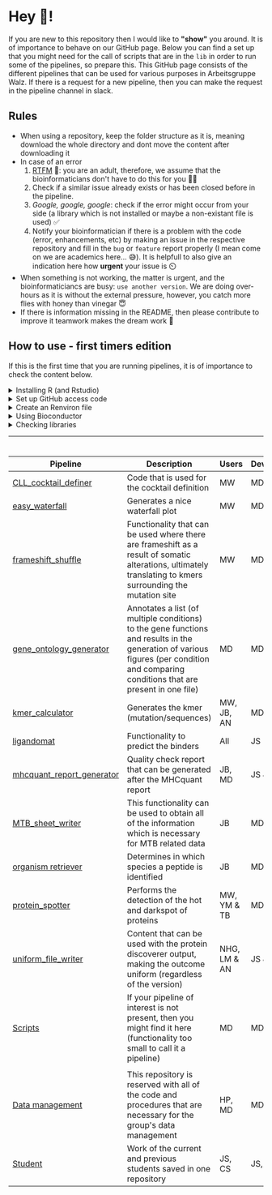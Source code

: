 
# Hey 👋!

If you are new to this repository then I would like to **"show"** you around. It is of importance to behave on our GitHub page. Below you can find a set up that you might need for the call of scripts that are in the `lib` in order to run some of the pipelines, so prepare this. This GitHub page consists of the different pipelines that can be used for various purposes in Arbeitsgruppe Walz. If there is a request for a new pipeline, then you can make the request in the pipeline channel in slack.

## Rules
* When using a repository, keep the folder structure as it is, meaning download the whole directory and dont move the content after downloading it
* In case of an error
  1. [RTFM](https://nl.wikipedia.org/wiki/Read_the_fucking_manual) 🤦: you are an adult, therefore, we assume that the bioinformaticians don't have to do this for you 🤷‍♀️
  2. Check if a similar issue already exists or has been closed before in the pipeline.
  3. *Google, google, google*: check if the error might occur from your side (a library which is not installed or maybe a non-existant file is used) ✅
  4. Notify your bioinformatician if there is a problem with the code (error, enhancements, etc) by making an issue in the respective repository and fill in the `bug` or `feature` report properly (I mean come on we are academics here... 😅). It is helpfull to also give an indication here how **urgent** your issue is ⏲️
* When something is not working, the matter is urgent, and the bioinformaticiancs are busy: `use another version`. We are doing over-hours as it is without the external pressure, however, you catch more flies with honey than vinegar 😇
* If there is information missing in the README, then please contribute to improve it teamwork makes the dream work 💪


## How to use - first timers edition
If this is the first time that you are running pipelines, it is of importance to check the content below. 

<details>
<summary>Installing R (and Rstudio)</summary>

\
The first thing (if you are here for the first time) is to install [R](https://cran.r-project.org/bin/windows/base/) and if you want to make you life easy [Rstudio](https://www.rstudio.com/). Please be kind to you friendly neighborhood bioinformatician (🕷️) and install everything in English 😅.
 
</details>

<details markdown="1">

<summary>Set up GitHub access code</summary>

## General purpose
Since copy-pasting is a **sin**, script stored in the library can be accessed in other scripts easily. 
Before this is possible, you need to make sure that your personalized access token and github email address are stored on your computer in an external file. 
How this is done, can be read below.

1. Generate a new token on [GitHub](https://github.com/settings/tokens/new)
2. Add a note, describing where you are using this token for (example; `GITHUB_PAT`)
3. Fill in the expiration date (example; `90 days` or `No expiration`)
4. Select the following scopes:

    - [x] **repo**
      - [x] repo:status
      - [x] repo_deployment
      - [x] public_repo
      - [x] repo:invite
      - [x] security_events
    - [ ] **workflow**
    - [ ] **write:packages**
      - [ ] read:packages
    - [ ] **delete:packages**
    - [ ] **admin:org**
      - [ ] write:org
      - [ ] read:org
    - [ ] **admin:public_key**
      - [ ] write:public_key
      - [ ] read:public_key
    - [X] **admin:repo_hook**
      - [X] write:repo_hook
      - [X] read:repo_hook
    - [ ] **admin:org_hook**
    - [ ] **gist**
    - [ ] **notifications**
    - [ ] **user**
      - [ ] read:user
      - [ ] user:email
      - [ ] user:follow
    - [X] **delete_repo**
    - [ ] **write:discussion**
      - [ ] read:discussion
    - [ ] **admin:enterprise**
      - [ ] manage_billing:enterprise
      - [ ] read:enterprise
    - [ ] **admin:gpg_key**
      - [ ] write:gpg_key
      - [ ] read:gpg_key

5. Click on `Generate token`
6. Copy-paste the code which is highlighted in the green bar (this is your personalized access code) 

### Problems

If you want to have an overview about with codes are made, or if you want to remove or generate one, then you can go to the [Personalized access tokens] (https://github.com/settings/tokens) overview
Additionally, a detailed overview is provided in the GitHub [documents](https://docs.github.com/en/authentication/keeping-your-account-and-data-secure/creating-a-personal-access-token).

</details>

<details markdown="1">

<summary>Create an Renviron file</summary>

### Mac and Linux
1. Open the terminal (Control + Option + Shift + T / Ctrl+Alt+T) and type `touch $HOME/.Renviron`
2. To open the file you just created in the terminal using `open $HOME/.Renviron`

3. Then write the following information:
```
GITHUB_MAIL=[github email] 
GITHUB_PAT=[personalized access code]
```

4. This will save and store the content in an `.Renviron` file which is located in the Home folder.
5. If you opened RStudio, then reopen this.
6. As a test, run `Sys.getenv('GITHUB_MAIL')` to access the variable in R.

### Windows

1. Press Windows+R to open the Run dialog box, and then type `powershell` in the text box and open this. 
2. Copy this code into powershell

```
Add-Content c:\Users\$env:USERNAME\Documents\.Renviron "GITHUB_MAIL=[github email]"
Add-Content c:\Users\$env:USERNAME\Documents\.Renviron "GITHUB_PAT=[personalized access code]"
```
3. This will save and store the content in an `.Renviron` file in the Documents folder. 
4. If you opened RStudio, then reopen this. 
5. As a test, run `Sys.getenv('GITHUB_MAIL')` to access the variable in R.

### Problems
If you dont see anything when you run `Sys.getenv('GITHUB_MAIL')`, then the first rule when something goes wrong is [RTFM](https://en.wikipedia.org/wiki/RTFM), however you can also try to bribe your favorite bioinformatician (maybe this works).

</details>

<details>
<summary>Using Bioconductor</summary>

 \
The next important thing is to install bioconductor, since you might need this to install some of the functionalities. You can do this bu runing the following piece of code:

```
install.packages("BiocManager")
```
Make sure that no errors occur, then you are ready to proceed
 
</details>
 
<details>
<summary>Checking libraries</summary>

\
The most important thing is to check if all of the different libraries are there. When you stumble accross the following piece of code pay close attention!

```
################################################################################
###                             Load libraries                               ###
################################################################################
## Load the libraries
necessaryLibs <- c("example")

## Load the necessary libraries()
invisible(lapply(necessaryLibs, library, character.only = T))
```

All of the libraries in the list of `necessaryLibs` needs to be installed since we need these packages for some of the functionalities to run. It could happen that you did not install a package yet, then you will get the following error:
```
library(example)
Error in library(example) : there is no package called ‘example’
```
To resolve this problem we have to install the packages, which we do using the following command
```install.packages("example")```
If that does not work, then we can use 
```BiocManager::install("example")```
Make sure that you put the qoutation marks around the package of interest.

If everything is installed, and `invisible(lapply(necessaryLibs, library, character.only = T))` runs without errors, then we can finally run the rest of the code
> Note, it could be that you see red text, and **error** is only an error when it is mentioned explicity!

</details>
 
---

<!--
# How to use
Since this pipeline depends on different r packages that are developed by external parties, it is of importance to consider that you follow the steps in this paragraph. Enabling the corresponding libraries is completely dependent on [conda](https://docs.conda.io/en/latest/). Make sure that you install  conda on your device: [Windows](https://docs.conda.io/projects/conda/en/latest/user-guide/install/windows.html) or [Mac](https://docs.conda.io/projects/conda/en/latest/user-guide/install/macos.html). If you already ran this pipeline before you can skip to [run the pipeline](#run-the-pipeline), otherwise check out how to setup Conda below.

## Conda setup
If this is the first time that you are running this pipeline, it is of importance to generate the correct environment.

**1. Open a terminal**: check out the [getting started](https://docs.conda.io/projects/conda/en/latest/user-guide/getting-started.html#starting-conda) paragraph which shows you to open the prompt terminal.
 
**2. Add channels**: to make sure that we can install all of the packages that we need.
 Copy-paste the following lines in the terminal that you opened in the previous step.
 
```
conda config --add channels conda-forge
conda config --add channels bioconda
conda config --add channels r
```
 
To check if this step was successful you can use `conda config --show channels` to retrieve a list with all of the channels that you have installed. This should look something like this:

```
- r
- bioconda
- conda-forge
- defaults
```
 
**3. Create environment**: you have to run the following command in the prompt terminal to make sure that we have all of the right libraries that are necessary to run our pipeline.

```
conda create -n uniform_file_writer r-doparallel r-dplyr r-foreach r-future r-openxlsx r-plyr r-readxl r-tuple r-rstudioapi
```

After you ran this line, you will be asked whether you want to proceed, type `y` (of course 🤷‍♀️). Now, all of the necessary libraries are going to be installed in the environment `uniform_file_writer`. At the end, you will get a message with the text that everything is done and that you can activate and deactivate the environment with the belonging commands (see example below). 
 
```
done
Executing transaction: | 
| 
done
#
# To activate this environment, use
#
#     $ conda activate uniform_file_writer
#
# To deactivate an active environment, use
#
#     $ conda deactivate 
```

Now you can start with the next step to make sure that you can perform the analysis 💪!

### Run pipeline
If you already have the `uniform_file_writer` environment, then we don't have to do a lot anymore! You already have the environment which is necessary to run the pipeline with 🙌!

The first step is to `open the prompt terminal`. If you have forgotten how to do this, then check out [getting started](https://docs.conda.io/projects/conda/en/latest/user-guide/getting-started.html#starting-conda). Next, we are going to activate the conda environment with all of the libraries that are necessary to run the pipeline with `conda activate uniform_file_writer`. The last part is to open [RStudio](https://www.rstudio.com/) with the following command for Windows `open Rstudio` or Mac `open -na Rstudio`. In **RStudio**, you can open an `existing file`, where you can open up the main.R script.
From here on, you can run the pipeline 🎉!!
-->



#

| Pipeline | Description | Users | Developer(s) |
| --- | --- | --- | --- |
| [CLL_cocktail_definer](https://github.com/AG-Walz/CLL_cocktail_definer) | Code that is used for the cocktail definition | MW | MD |
| [easy_waterfall](https://github.com/AG-Walz/easy_waterfall) | Generates a nice waterfall plot | MW | MD |
| [frameshift_shuffle](https://github.com/AG-Walz/frameshift_shuffle) | Functionality that can be used where there are frameshift as a result of somatic alterations, ultimately translating to kmers surrounding the mutation site | MW | MD & SL |
| [gene_ontology_generator](https://github.com/AG-Walz/gene_ontology_annotator) | Annotates a list (of multiple conditions) to the gene functions and results in the generation of various figures (per condition and comparing conditions that are present in one file)  | MD | MD |
| [kmer_calculator](https://github.com/AG-Walz/kmer_calculator) | Generates the kmer (mutation/sequences) | MW, JB, AN | MD & SL |
| [ligandomat](https://github.com/AG-Walz/ligandomat) | Functionality to predict the binders | All | JS |
| [mhcquant_report_generator](https://github.com/AG-Walz/mhcquant_report_generator) | Quality check report that can be generated after the MHCquant report | JB, MD | JS & MD |
| [MTB_sheet_writer](https://github.com/AG-Walz/MTB_sheet_writer) | This functionality can be used to obtain all of the information which is necessary for MTB related data | JB | MD |
| [organism retriever](https://github.com/AG-Walz/organism_retriever) | Determines in which species a peptide is identified | JB | MD |
| [protein_spotter](https://github.com/AG-Walz/protein_spotter) | Performs the detection of the hot and darkspot of proteins | MW, YM & TB | MD & SL |
| [uniform_file_writer](https://github.com/AG-Walz/uniform_file_writer) | Content that can be used with the protein discoverer output, making the outcome uniform (regardless of the version) | NHG, LM & AN | JS & MD |
| [Scripts](https://github.com/AG-Walz/smallScripts) | If your pipeline of interest is not present, then you might find it here (functionality too small to call it a pipeline)| MD | MD|
||||
| [Data management](https://github.com/AG-Walz/data-management) | This repository is reserved with all of the code and procedures that are necessary for the group's data management| HP, MD | MD |
| [Student](https://github.com/AG-Walz/students) | Work of the current and previous students saved in one repository | JS, CS | JS, CS |
